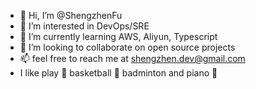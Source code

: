 - 👋 Hi, I’m @ShengzhenFu
- 👀 I’m interested in DevOps/SRE
- 🌱 I’m currently learning AWS, Aliyun, Typescript
- 💞️ I’m looking to collaborate on open source projects
- 📫 feel free to reach me at shengzhen.dev@gmail.com
- I like play :basketball: basketball :badminton: badminton and piano :musical_keyboard:


<!---
ShengzhenFu/ShengzhenFu is a ✨ special ✨ repository because its `README.md` (this file) appears on your GitHub profile.
You can click the Preview link to take a look at your changes.
--->
